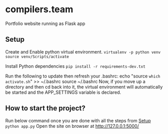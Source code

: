 # compilers.team
Portfolio website running as Flask app

## Setup

Create and Enable python virtual environment.
`virtualenv -p python venv`
`source venv/Scripts/activate`

Install Python dependencies
`pip install -r requirements-dev.txt`

Run the following to update then refresh your .bashrc:
echo "source `which activate.sh`" >> ~/.bashrc
source ~/.bashrc
Now, if you move up a directory and then cd back into it, the virtual environment will automatically be started and the APP_SETTINGS variable is declared.

## How to start the project?
Run below command once you are done with all the steps from [Setup](#setup)
`python app.py`
Open the site on browser at http://127.0.0.1:5000/